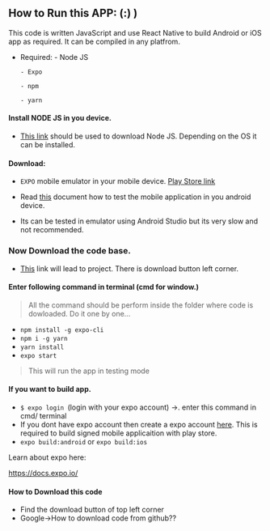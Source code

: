 ## How to Run this APP: (:) )

This code is written JavaScript and use React Native to build Android or iOS app as required. It can be compiled in any platfrom.
  - Required:
        - Node JS
        
        - Expo
        
        - npm
        
        - yarn
        

#### Install NODE JS in you device.

- [This link](https://nodejs.org/en/) should be used to download Node JS. Depending on the OS it can be installed.

####  Download:
- `EXPO` mobile emulator in your mobile device. [Play Store link](https://play.google.com/store/apps/details?id=host.exp.exponent)

- Read [this](https://docs.expo.io/guides/testing-on-devices/) document how to test the mobile application in you android device.

- Its can be tested in emulator using Android Studio but its very slow and not recommended.

###  Now Download the code base. 
- [This](https://github.com/mhnpd/amir_project) link will lead to project. There is download button left corner.

#### Enter following command in terminal (cmd for window.) 

> All the command should be perform inside the folder where code is dowloaded. Do it one by one...

- `npm install -g expo-cli`
- `npm i -g yarn `
- `yarn install`
- `expo start`

> This will run the app in testing mode

#### If you want to build app.

- `$ expo login `(login with your expo account) ->. enter this command in cmd/ terminal 
- If you dont have expo account then create a expo account [here](https://expo.io/signup). This is required to build signed mobile applicaition with play store. 
- `expo build:android` or `expo build:ios`

Learn about expo here:

https://docs.expo.io/

#### How to Download this code
- Find the download button of top left corner
- Google->How to download code from github??
